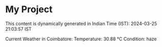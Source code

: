 # My Project

This content is dynamically generated in Indian Time (IST): 2024-03-25 21:03:57 IST


Current Weather in Coimbatore:
Temperature: 30.88 °C
Condition: haze
